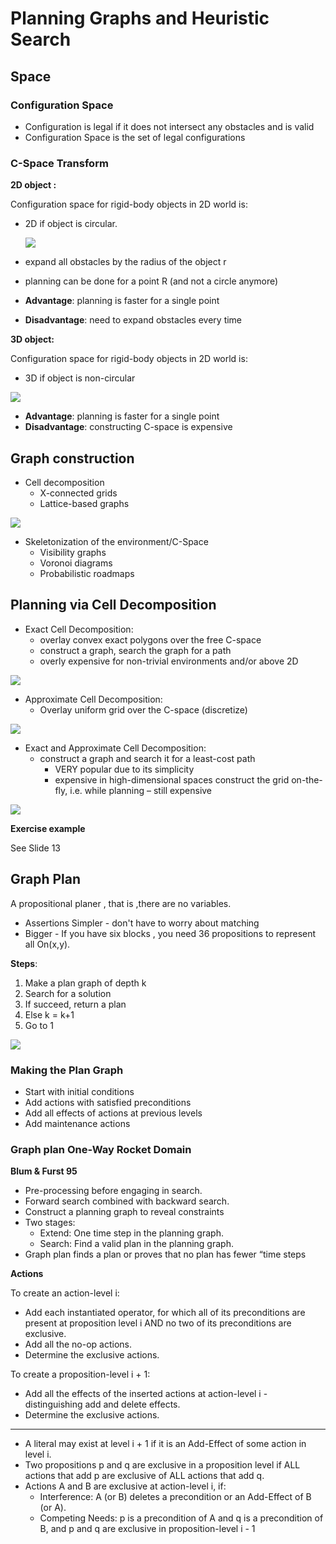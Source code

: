 # Planning Graphs and Heuristic Search



## Space

### Configuration Space

* Configuration is legal if it does not intersect any obstacles and is valid
* Configuration Space is the set of legal configurations

### C-Space Transform

**2D object :**

Configuration space for rigid-body objects in 2D world is:

* 2D if object is circular.

  ![](img/w3/2d_object.JPG)

* expand all obstacles by the radius of the object r 
* planning can be done for a point R (and not a circle anymore)

* **Advantage**: planning is faster for a single point 
* **Disadvantage**: need to expand obstacles every time 

**3D object:**

Configuration space for rigid-body objects in 2D world is:

* 3D if object is non-circular

![](img/w3/3d_object.JPG)

* **Advantage**: planning is faster for a single point 
* **Disadvantage**: constructing C-space is expensive

## Graph construction

* Cell decomposition
  * X-connected grids
  * Lattice-based graphs

![](img/w3/graph_decomposition.JPG)

* Skeletonization of the environment/C-Space
  * Visibility graphs
  * Voronoi diagrams
  * Probabilistic roadmaps

## Planning via Cell Decomposition

* Exact Cell Decomposition:
  *  overlay convex exact polygons over the free C-space 
  * construct a graph, search the graph for a path 
  * overly expensive for non-trivial environments and/or above 2D

![](img/w3/exact_cell_decomposition.JPG)



* Approximate Cell Decomposition:
  * Overlay uniform grid over the C-space (discretize)

![](img/w3/aproximate_cell_decomposition.JPG)

* Exact and Approximate Cell Decomposition:
  * construct a graph and search it for a least-cost path 
    *  VERY popular due to its simplicity 
      * expensive in high-dimensional spaces construct the grid on-the-fly, i.e. while planning – still expensive

![](img/w3/exact_and_aproximate_cell_decomposition.JPG)



**Exercise example**

See Slide 13 

## Graph Plan

A propositional planer , that is ,there are no variables.

* Assertions Simpler - don't have to worry about matching
* Bigger - If you have six blocks , you need 36 propositions to represent all On(x,y). 

**Steps**:

1. Make a plan graph of depth k
2. Search for a solution
3. If succeed, return a plan
4. Else k = k+1
5. Go to 1

![](img/w3/graph_plan.JPG)

### Making the Plan Graph

* Start with initial conditions
* Add actions with satisfied preconditions
* Add all effects of actions at previous levels
* Add maintenance actions

### Graph plan One-Way Rocket Domain

**Blum & Furst 95** 

* Pre-processing before engaging in search. 
* Forward search combined with backward search. 
* Construct a planning graph to reveal constraints 
* Two stages: 
  * Extend: One time step in the planning graph. 
  * Search: Find a valid plan in the planning graph. 
* Graph plan finds a plan or proves that no plan has fewer “time steps

**Actions**

To create an action-level i: 

*  Add each instantiated operator, for which all of its preconditions are present at proposition level i AND no two of its preconditions are exclusive. 
*  Add all the no-op actions. 
  * Determine the exclusive actions. 

To create a proposition-level i + 1: 

* Add all the effects of the inserted actions at action-level i - distinguishing add and delete effects. 
* Determine the exclusive actions. 

---

* A literal may exist at level i + 1 if it is an Add-Effect of some action in level i. 
* Two propositions p and q are exclusive in a proposition level if ALL actions that add p are exclusive of ALL actions that add q. 
* Actions A and B are exclusive at action-level i, if: 
  * Interference: A (or B) deletes a precondition or an Add-Effect of B (or A).
  * Competing Needs: p is a precondition of A and q is a precondition of B, and p and q are exclusive in proposition-level i - 1

